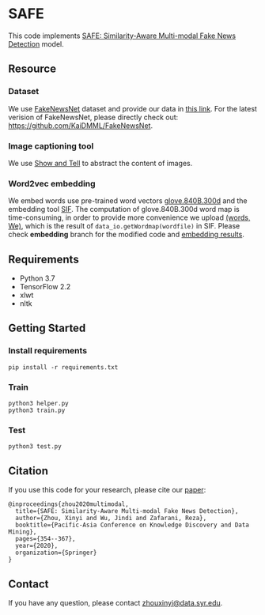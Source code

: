 # SAFE
This code implements [SAFE: Similarity-Aware Multi-modal Fake News Detection](https://www.researchgate.net/publication/339873393_SAFE_Similarity-Aware_Multi-Modal_Fake_News_Detection) model.

## Resource 
### Dataset
We use [FakeNewsNet](https://arxiv.org/abs/1809.01286) dataset and provide our data in [this link](https://drive.google.com/drive/folders/1gSx4S9i6Haul4TQRkoNQtj3sRHVwGFQ3?usp=sharing). For the latest verision of FakeNewsNet, please directly check out: https://github.com/KaiDMML/FakeNewsNet.
### Image captioning tool
We use [Show and Tell](https://github.com/nikhilmaram/Show_and_Tell) to abstract the content of images.
### Word2vec embedding
We embed words use pre-trained word vectors [glove.840B.300d](https://github.com/stanfordnlp/GloVe) and the embedding tool [SIF](https://github.com/PrincetonML/SIF). The computation of glove.840B.300d word map is time-consuming, in order to provide more convenience we upload [(words, We)](https://drive.google.com/drive/folders/1yJSwmx7kpmEHvJ5OTt5mdF9FtFxs4Mqd?usp=sharing), which is the result of `data_io.getWordmap(wordfile)` in SIF. Please check **embedding** branch for the modified code and [embedding results](https://drive.google.com/drive/folders/1yJSwmx7kpmEHvJ5OTt5mdF9FtFxs4Mqd?usp=share_link).


## Requirements
- Python 3.7
- TensorFlow 2.2
- xlwt
- nltk

## Getting Started

### Install requirements
```
pip install -r requirements.txt
```

### Train
```
python3 helper.py
python3 train.py
```


### Test
```
python3 test.py
```

## Citation
If you use this code for your research, please cite our [paper](https://www.researchgate.net/publication/339873393_SAFE_Similarity-Aware_Multi-Modal_Fake_News_Detection):
```
@inproceedings{zhou2020multimodal,
  title={SAFE: Similarity-Aware Multi-modal Fake News Detection},
  author={Zhou, Xinyi and Wu, Jindi and Zafarani, Reza},
  booktitle={Pacific-Asia Conference on Knowledge Discovery and Data Mining},
  pages={354--367},
  year={2020},
  organization={Springer}
}
```

## Contact
If you have any question, please contact zhouxinyi@data.syr.edu.


